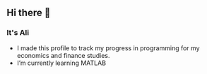 ## Hi there 👋
### It's Ali
- I made this profile to track my progress in programming for my economics and finance studies.
- I’m currently learning MATLAB
